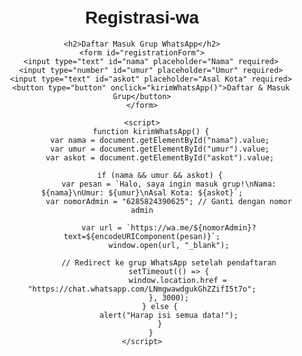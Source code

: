 # Registrasi-wa
<!DOCTYPE html>
<html lang="id">
<head>
    <meta charset="UTF-8">
    <meta name="viewport" content="width=device-width, initial-scale=1.0">
    <title>Registrasi Masuk Grup</title>
    <style>
        body { font-family: Arial, sans-serif; text-align: center; margin: 50px; }
        form { max-width: 300px; margin: auto; }
        input, button { width: 100%; padding: 10px; margin: 5px 0; }
    </style>
</head>
<body>

    <h2>Daftar Masuk Grup WhatsApp</h2>
    <form id="registrationForm">
        <input type="text" id="nama" placeholder="Nama" required>
        <input type="number" id="umur" placeholder="Umur" required>
        <input type="text" id="askot" placeholder="Asal Kota" required>
        <button type="button" onclick="kirimWhatsApp()">Daftar & Masuk Grup</button>
    </form>

    <script>
        function kirimWhatsApp() {
            var nama = document.getElementById("nama").value;
            var umur = document.getElementById("umur").value;
            var askot = document.getElementById("askot").value;

            if (nama && umur && askot) {
                var pesan = `Halo, saya ingin masuk grup!\nNama: ${nama}\nUmur: ${umur}\nAsal Kota: ${askot}`;
                var nomorAdmin = "6285824390625"; // Ganti dengan nomor admin

                var url = `https://wa.me/${nomorAdmin}?text=${encodeURIComponent(pesan)}`;
                window.open(url, "_blank");

                // Redirect ke grup WhatsApp setelah pendaftaran
                setTimeout(() => {
                    window.location.href = "https://chat.whatsapp.com/LNmgwawdgukGhZZifI5t7o";
                }, 3000);
            } else {
                alert("Harap isi semua data!");
            }
        }
    </script>

</body>
</html>
